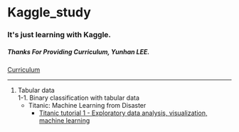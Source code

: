 # Kaggle_study

### It's just learning with Kaggle.

##### Thanks For Providing Curriculum, Yunhan LEE.
[Curriculum](https://goodday-lab.tistory.com/4)

* * *

1. Tabular data   
  1-1. Binary classification with tabular data     
    * Titanic: Machine Learning from Disaster    
      - [Titanic tutorial 1 - Exploratory data analysis, visualization, machine learning]()
